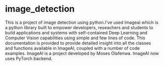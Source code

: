 # image_detection
This is a project of image detection  using python.I've used Imageai which  is a python library built to empower developers, reseachers and students to build applications and systems with self-contained Deep Learning and Computer Vision capabilities using simple and few lines of code. This documentation is provided to provide detailed insight into all the classes and functions available in ImageAI, coupled with a number of code examples. ImageAI is a project developed by Moses Olafenwa.
ImageAI now uses PyTorch backend.


